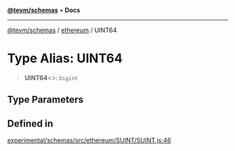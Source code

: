 [**@tevm/schemas**](../../README.md) • **Docs**

***

[@tevm/schemas](../../modules.md) / [ethereum](../README.md) / UINT64

# Type Alias: UINT64

> **UINT64**\<\>: `bigint`

## Type Parameters

## Defined in

[experimental/schemas/src/ethereum/SUINT/SUINT.js:46](https://github.com/evmts/tevm-monorepo/blob/main/experimental/schemas/src/ethereum/SUINT/SUINT.js#L46)
